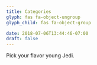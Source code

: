 ```yaml
---
title: Categories
glyph: fas fa-object-ungroup
glyph_child: fas fa-object-group

date: 2018-07-06T13:44:46-07:00
draft: false
---
```


Pick your flavor young Jedi.
